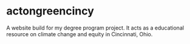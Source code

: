 # actongreencincy
 A website build for my degree program project. It acts as a educational resource on climate change and equity in Cincinnati, Ohio. 
